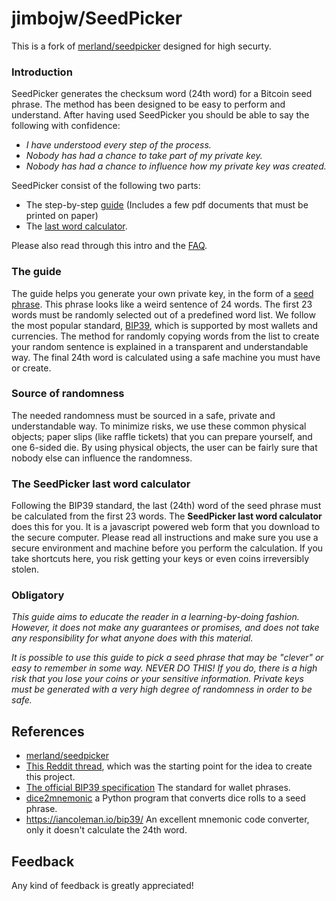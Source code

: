 # jimbojw/SeedPicker

This is a fork of [merland/seedpicker](https://github.com/merland/seedpicker) designed for high securty.

### Introduction

SeedPicker generates the checksum word (24th word) for a Bitcoin seed phrase.
The method has been designed to be easy to perform and understand.
After having used SeedPicker you should be able to say the following with confidence:

- _I have understood every step of the process._
- _Nobody has had a chance to take part of my private key._
- _Nobody has had a chance to influence how my private key was created._

SeedPicker consist of the following two parts:

- The step-by-step [guide](guide/GUIDE.md) (Includes a few pdf documents that must be printed on paper)
- The [last word calculator](calculator/last-word.html).

Please also read through this intro and the [FAQ](FAQ.md).

### The guide

The guide helps you generate your own private key, in the form of a [seed phrase](https://en.bitcoin.it/wiki/Seed_phrase).
This phrase looks like a weird sentence of 24 words.
The first 23 words must be randomly selected out of a predefined word list.
We follow the most popular standard, [BIP39](https://en.bitcoin.it/wiki/BIP_0039), which is supported by most wallets and currencies.
The method for randomly copying words from the list to create your random sentence is explained in a transparent and understandable way.
The final 24th word is calculated using a safe machine you must have or create.

### Source of randomness

The needed randomness must be sourced in a safe, private and understandable way.
To minimize risks, we use these common physical objects; paper slips (like raffle tickets) that you can prepare yourself, and one 6-sided die.
By using physical objects, the user can be fairly sure that nobody else can influence the randomness.

### The SeedPicker last word calculator

Following the BIP39 standard, the last (24th) word of the seed phrase must be calculated from the first 23 words.
The **SeedPicker last word calculator** does this for you.
It is a javascript powered web form that you download to the secure computer.
Please read all instructions and make sure you use a secure environment and machine before you perform the calculation.
If you take shortcuts here, you risk getting your keys or even coins irreversibly stolen.

### Obligatory

_This guide aims to educate the reader in a learning-by-doing fashion. However, it does not make any guarantees or promises, and does not take any responsibility for what anyone does with this material._

_It is possible to use this guide to pick a seed phrase that may be "clever" or easy to remember in some way. NEVER DO THIS! If you do, there is a high risk that you lose your coins or your sensitive information. Private keys must be generated with a very high degree of randomness in order to be safe._

## References

- [merland/seedpicker](https://github.com/merland/seedpicker)
- [This Reddit thread](https://www.reddit.com/r/crypto/comments/684zvj/need_help_generating_lastword_checksum_for_bip39/), which was the starting point for the idea to create this project.
- [The official BIP39 specification](https://github.com/bitcoin/bips/blob/master/bip-0039.mediawiki) The standard for wallet phrases.
- [dice2mnemonic](https://github.com/mohrt/dice2mnemonic) a Python program that converts dice rolls to a seed phrase.
- https://iancoleman.io/bip39/ An excellent mnemonic code converter, only it doesn't calculate the 24th word.

## Feedback

Any kind of feedback is greatly appreciated!  
